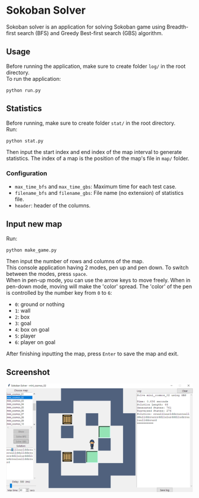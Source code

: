 # Sokoban Solver

Sokoban solver is an application for solving Sokoban game using Breadth-first search (BFS) and Greedy Best-first search (GBS) algorithm.

## Usage
Before running the application, make sure to create folder `log/` in the root directory.\
To run the application:
```
python run.py
```

## Statistics
Before running, make sure to create folder `stat/` in the root directory.\
Run:
```
python stat.py
```
Then input the start index and end index of the map interval to generate statistics. The index of a map is the position of the map's file in `map/` folder.

### Configuration
- `max_time_bfs` and `max_time_gbs`: Maximum time for each test case.
- `filename_bfs` and `filename_gbs`: File name (no extension) of statistics file.
- `header`: header of the columns.

## Input new map
Run:
```
python make_game.py
```
Then input the number of rows and columns of the map.\
This console application having 2 modes, pen up and pen down. To switch between the modes, press `space`.\
When in pen-up mode, you can use the arrow keys to move freely. When in pen-down mode, moving will make the 'color' spread. The 'color' of the pen is controlled by the number key from `0` to `6`:
- `0`: ground or nothing
- `1`: wall
- `2`: box
- `3`: goal
- `4`: box on goal
- `5`: player
- `6`: player on goal

After finishing inputting the map, press `Enter` to save the map and exit.

## Screenshot
![Sokoban solver screenshot](image/screenshot.png?raw=true)